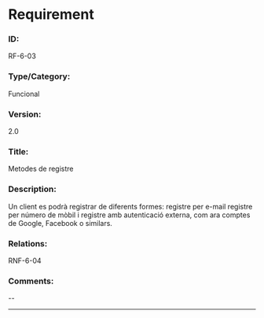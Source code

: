 # Requirement

### ID:
RF-6-03

### Type/Category:
Funcional

### Version:
2.0

### Title:
Metodes de registre

### Description:
Un client es podrà registrar de diferents formes: registre per e-mail registre per número de mòbil i registre amb autenticació externa, com ara comptes de Google, Facebook o similars.

### Relations:
RNF-6-04

### Comments:
--

---